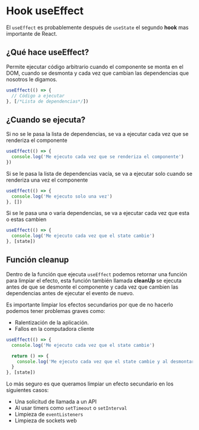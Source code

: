 # Hook useEffect

El `useEffect` es probablemente después de `useState` el segundo **hook** mas importante de React.

## ¿Qué hace useEffect?

Permite ejecutar código arbitrario cuando el componente se monta en el DOM, cuando se desmonta y cada vez que cambian las dependencias que nosotros le digamos.

```jsx
useEffect(() => {
  // Código a ejecutar
}, [/*Lista de dependencias*/])
```

## ¿Cuando se ejecuta?

Si no se le pasa la lista de dependencias, se va a ejecutar cada vez que se renderiza el componente

```jsx
useEffect(() => {
  console.log('Me ejecuto cada vez que se renderiza el componente')
})
```

Si se le pasa la lista de dependencias vacía, se va a ejecutar solo cuando se renderiza una vez el componente

```jsx
useEffect(() => {
  console.log('Me ejecuto solo una vez')
}, [])
```

Si se le pasa una o varia dependencias, se va a ejecutar cada vez que esta o estas cambien

```jsx
useEffect(() => {
  console.log('Me ejecuto cada vez que el state cambie')
}, [state])
```

## Función cleanup

Dentro de la función que ejecuta `useEffect` podemos retornar una función para limpiar el efecto, esta función también llamada **cleanUp** se ejecuta antes de que se desmonte el componente y cada vez que cambien las dependencias antes de ejecutar el evento de nuevo.

Es importante limpiar los efectos secundarios por que de no hacerlo podemos tener problemas graves como:

- Ralentización de la aplicación.
- Fallos en la computadora cliente

```jsx
useEffect(() => {
  console.log('Me ejecuto cada vez que el state cambie')

  return () => {
    console.log('Me ejecuto cada vez que el state cambie y al desmontar el componente')
  }
}, [state])
```

Lo más seguro es que queramos limpiar un efecto secundario en los siguientes casos:

- Una solicitud de llamada a un API
- Al usar timers como `setTimeout` o `setInterval`
- Limpieza de `eventListeners`
- Limpieza de sockets web
